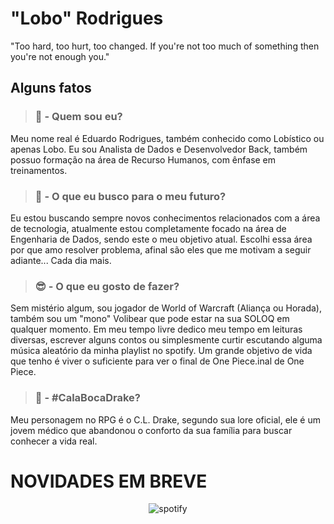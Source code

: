 # "Lobo" Rodrigues

"Too hard, too hurt, too changed. If you're not too much of something then you're not enough you."

## Alguns fatos

> ### 🐺 - Quem sou eu?

Meu nome real é Eduardo Rodrigues, também conhecido como Lobístico ou apenas Lobo. Eu sou Analista de Dados e Desenvolvedor Back, também possuo formação na área de Recurso Humanos, com ênfase em treinamentos. 

> ### 🔭 - O que eu busco para o meu futuro?

Eu estou buscando sempre novos conhecimentos relacionados com a área de tecnologia, atualmente estou completamente focado na área de Engenharia de Dados, sendo este o meu objetivo atual. Escolhi essa área por que amo resolver problema, afinal são eles que me motivam a seguir adiante... Cada dia mais.

> ### 😎 - O que eu gosto de fazer?

Sem mistério algum, sou jogador de World of Warcraft (Aliança ou Horada), também sou um "mono" Volibear que pode estar na sua SOLOQ em qualquer momento. Em meu tempo livre dedico meu tempo em leituras diversas, escrever alguns contos ou simplesmente curtir escutando alguma música aleatório da minha playlist no spotify. Um grande objetivo de vida que tenho é viver o suficiente para ver o final de One Piece.inal de One Piece.

> ### 🐅 - #CalaBocaDrake?

Meu personagem no RPG é o C.L. Drake, segundo sua lore oficial, ele é um jovem médico que abandonou o conforto da sua família para buscar conhecer a vida real.


# NOVIDADES EM BREVE #

<div widht=20% align="center" style="float">

![spotify](https://spotify-github-profile.vercel.app/api/view?uid=31pv2qtto2td2ir7saqdbqgqcply&cover_image=false&theme=default&bar_color=cc0000&bar_color_cover=false)

</div>
